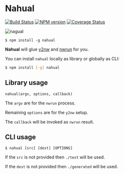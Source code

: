 # Nahual

[![Build Status](https://travis-ci.org/gextech/nahual.png?branch=master)](https://travis-ci.org/gextech/nahual) [![NPM version](https://badge.fury.io/js/nahual.png)](http://badge.fury.io/js/nahual) [![Coverage Status](https://coveralls.io/repos/gextech/nahual/badge.png?branch=master)](https://coveralls.io/r/gextech/nahual?branch=master)

![nagual](https://dl.dropboxusercontent.com/u/2726997/img/nagual.jpg)

```
$ npm install -g nahual
```

**Nahual** will glue [y2nw](https://github.com/gextech/y2nw) and [nwrun](https://github.com/gextech/nwrun) for you.

You can install `nahual` locally as library or globally as CLI:

```bash
$ npm install [-g] nahual
```

## Library usage

`nahual(argv, options, callback)`

The `argv` are for the `nwrun` process.

Remaining `options` are for the `y2nw` setup.

The `callback` will be invoked as `nwrun` result.

## CLI usage

`$ nahual [src] [dest] [OPTIONS]`

If the `src` is not provided then `./test` will be used.

If the `dest` is not provided then `./generated` will be used.
